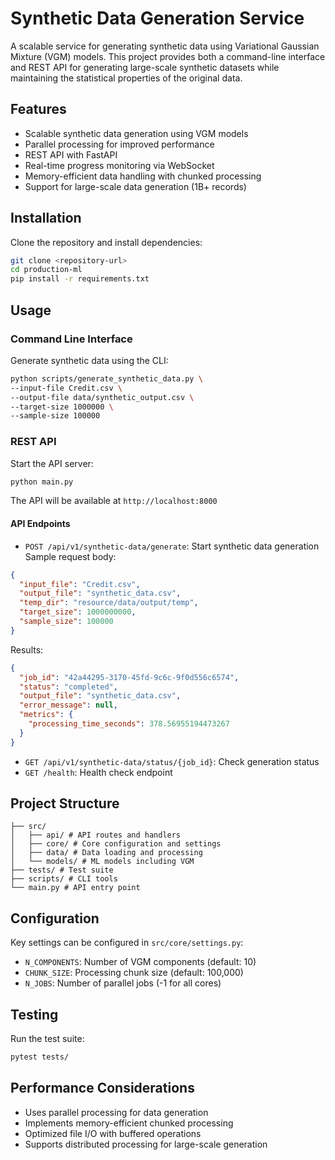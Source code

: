 # Synthetic Data Generation Service

A scalable service for generating synthetic data using Variational Gaussian Mixture (VGM) models. This project provides both a command-line interface and REST API for generating large-scale synthetic datasets while maintaining the statistical properties of the original data.

## Features

- Scalable synthetic data generation using VGM models
- Parallel processing for improved performance
- REST API with FastAPI
- Real-time progress monitoring via WebSocket
- Memory-efficient data handling with chunked processing
- Support for large-scale data generation (1B+ records)

## Installation

Clone the repository and install dependencies:
```bash
git clone <repository-url>
cd production-ml
pip install -r requirements.txt
```

## Usage

### Command Line Interface

Generate synthetic data using the CLI:
```bash
python scripts/generate_synthetic_data.py \
--input-file Credit.csv \
--output-file data/synthetic_output.csv \
--target-size 1000000 \
--sample-size 100000
```

### REST API

Start the API server:
```bash
python main.py
```

The API will be available at `http://localhost:8000`

#### API Endpoints

- `POST /api/v1/synthetic-data/generate`: Start synthetic data generation
Sample request body:
```json
{
  "input_file": "Credit.csv",
  "output_file": "synthetic_data.csv",
  "temp_dir": "resource/data/output/temp",
  "target_size": 1000000000,
  "sample_size": 100000
}
```
Results:
```json
{
  "job_id": "42a44295-3170-45fd-9c6c-9f0d556c6574",
  "status": "completed",
  "output_file": "synthetic_data.csv",
  "error_message": null,
  "metrics": {
    "processing_time_seconds": 378.56955194473267
  }
}
```
- `GET /api/v1/synthetic-data/status/{job_id}`: Check generation status
- `GET /health`: Health check endpoint

## Project Structure
```
├── src/
│   ├── api/ # API routes and handlers
│   ├── core/ # Core configuration and settings
│   ├── data/ # Data loading and processing
│   └── models/ # ML models including VGM
├── tests/ # Test suite
├── scripts/ # CLI tools
└── main.py # API entry point
```


## Configuration

Key settings can be configured in `src/core/settings.py`:

- `N_COMPONENTS`: Number of VGM components (default: 10)
- `CHUNK_SIZE`: Processing chunk size (default: 100,000)
- `N_JOBS`: Number of parallel jobs (-1 for all cores)

## Testing

Run the test suite:
```bash
pytest tests/
```

## Performance Considerations

- Uses parallel processing for data generation
- Implements memory-efficient chunked processing
- Optimized file I/O with buffered operations
- Supports distributed processing for large-scale generation
